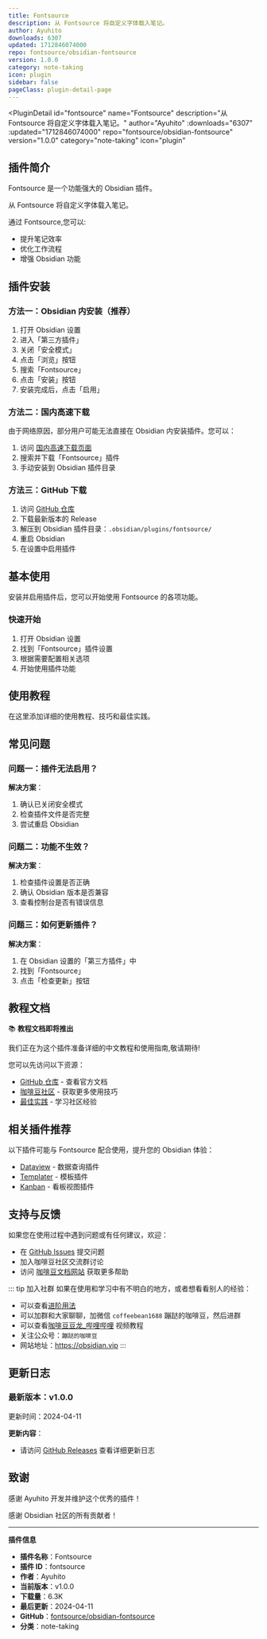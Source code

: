 ```yaml
---
title: Fontsource
description: 从 Fontsource 将自定义字体载入笔记。
author: Ayuhito
downloads: 6307
updated: 1712846074000
repo: fontsource/obsidian-fontsource
version: 1.0.0
category: note-taking
icon: plugin
sidebar: false
pageClass: plugin-detail-page
---
```


<PluginDetail
  id="fontsource"
  name="Fontsource"
  description="从 Fontsource 将自定义字体载入笔记。"
  author="Ayuhito"
  :downloads="6307"
  :updated="1712846074000"
  repo="fontsource/obsidian-fontsource"
  version="1.0.0"
  category="note-taking"
  icon="plugin"
>

<!-- AUTO_GENERATED_START -->
## 插件简介

Fontsource 是一个功能强大的 Obsidian 插件。

从 Fontsource 将自定义字体载入笔记。

通过 Fontsource,您可以:

- 提升笔记效率
- 优化工作流程
- 增强 Obsidian 功能

<!-- AUTO_GENERATED_END -->

<!-- AUTO_GENERATED_START -->
## 插件安装

### 方法一：Obsidian 内安装（推荐）

1. 打开 Obsidian 设置
2. 进入「第三方插件」
3. 关闭「安全模式」
4. 点击「浏览」按钮
5. 搜索「Fontsource」
6. 点击「安装」按钮
7. 安装完成后，点击「启用」

### 方法二：国内高速下载

由于网络原因，部分用户可能无法直接在 Obsidian 内安装插件。您可以：

1. 访问 [国内高速下载页面](/zh/documentation/obsidian-plugins-download.html)
2. 搜索并下载「Fontsource」插件
3. 手动安装到 Obsidian 插件目录

### 方法三：GitHub 下载

1. 访问 [GitHub 仓库](https://github.com/fontsource/obsidian-fontsource)
2. 下载最新版本的 Release
3. 解压到 Obsidian 插件目录：`.obsidian/plugins/fontsource/`
4. 重启 Obsidian
5. 在设置中启用插件

## 基本使用

安装并启用插件后，您可以开始使用 Fontsource 的各项功能。

### 快速开始

1. 打开 Obsidian 设置
2. 找到「Fontsource」插件设置
3. 根据需要配置相关选项
4. 开始使用插件功能

<!-- AUTO_GENERATED_END -->

<!-- CUSTOM_CONTENT_START:tutorial -->
## 使用教程

在这里添加详细的使用教程、技巧和最佳实践。

<!-- CUSTOM_CONTENT_END:tutorial -->

<!-- SHARED_CONTENT_START -->
## 常见问题

### 问题一：插件无法启用？

**解决方案**：
1. 确认已关闭安全模式
2. 检查插件文件是否完整
3. 尝试重启 Obsidian

### 问题二：功能不生效？

**解决方案**：
1. 检查插件设置是否正确
2. 确认 Obsidian 版本是否兼容
3. 查看控制台是否有错误信息

### 问题三：如何更新插件？

**解决方案**：
1. 在 Obsidian 设置的「第三方插件」中
2. 找到「Fontsource」
3. 点击「检查更新」按钮

## 教程文档

📚 **教程文档即将推出**

我们正在为这个插件准备详细的中文教程和使用指南,敬请期待!

您可以先访问以下资源：
- [GitHub 仓库](https://github.com/fontsource/obsidian-fontsource) - 查看官方文档
- [咖啡豆社区](/zh/bases/) - 获取更多使用技巧
- [最佳实践](/zh/best-practices/) - 学习社区经验

## 相关插件推荐

以下插件可能与 Fontsource 配合使用，提升您的 Obsidian 体验：

- [Dataview](/zh/plugins/dataview.html) - 数据查询插件
- [Templater](/zh/plugins/templater-obsidian.html) - 模板插件
- [Kanban](/zh/plugins/obsidian-kanban.html) - 看板视图插件

## 支持与反馈

如果您在使用过程中遇到问题或有任何建议，欢迎：

- 在 [GitHub Issues](https://github.com/fontsource/obsidian-fontsource/issues) 提交问题
- 加入咖啡豆社区交流群讨论
- 访问 [咖啡豆文档网站](https://obsidian.vip) 获取更多帮助

::: tip 加入社群
如果在使用和学习中有不明白的地方，或者想看看别人的经验：
- 可以查看[进阶用法](/zh/advanced)
- 可以加群和大家聊聊，加微信 `coffeebean1688` 蹦跶的咖啡豆，然后进群
- 可以查看[咖啡豆豆龙_哔哩哔哩](https://space.bilibili.com/618777356) 视频教程
- 关注公众号：`蹦跶的咖啡豆`
- 网站地址：https://obsidian.vip
:::
<!-- SHARED_CONTENT_END -->

<!-- AUTO_GENERATED_START -->
## 更新日志

### 最新版本：v1.0.0

更新时间：2024-04-11

**更新内容**：
- 请访问 [GitHub Releases](https://github.com/fontsource/obsidian-fontsource/releases) 查看详细更新日志

## 致谢

感谢 Ayuhito 开发并维护这个优秀的插件！

感谢 Obsidian 社区的所有贡献者！

---

**插件信息**
- **插件名称**：Fontsource
- **插件 ID**：fontsource
- **作者**：Ayuhito
- **当前版本**：v1.0.0
- **下载量**：6.3K
- **最后更新**：2024-04-11
- **GitHub**：[fontsource/obsidian-fontsource](https://github.com/fontsource/obsidian-fontsource)
- **分类**：note-taking
<!-- AUTO_GENERATED_END -->

</PluginDetail>


